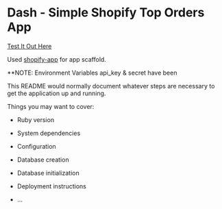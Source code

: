 # Dash - Simple Shopify Top Orders App

[Test It Out Here](https://apps.shopify.com/dash-simple-analytics)

Used [shopify-app](https://github.com/Shopify/shopify_app) for app scaffold.

**NOTE: Environment Variables api_key & secret have been 

This README would normally document whatever steps are necessary to get the
application up and running.

Things you may want to cover:

* Ruby version

* System dependencies

* Configuration

* Database creation

* Database initialization

* Deployment instructions

* ...
